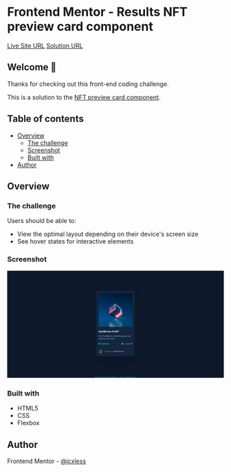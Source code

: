 # Frontend Mentor - Results NFT preview card component
[Live Site URL](https://icx-5-nft-preview-card-component-main.pages.dev/)
[Solution URL]()

## Welcome 👋

Thanks for checking out this front-end coding challenge.

This is a solution to the [NFT preview card component](https://www.frontendmentor.io/challenges/nft-preview-card-component-SbdUL_w0U).

## Table of contents

- [Overview](#overview)
  - [The challenge](#the-challenge)
  - [Screenshot](#screenshot)
  - [Built with](#built-with)
- [Author](#author)

## Overview

### The challenge

Users should be able to:

- View the optimal layout depending on their device's screen size
- See hover states for interactive elements

### Screenshot

![ ](./img/preview.png)

### Built with

- HTML5
- CSS
- Flexbox

## Author

Frontend Mentor - [@icxless](https://www.frontendmentor.io/profile/Icxless)
